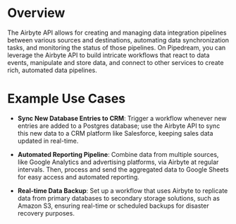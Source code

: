 # Overview

The Airbyte API allows for creating and managing data integration pipelines between various sources and destinations, automating data synchronization tasks, and monitoring the status of those pipelines. On Pipedream, you can leverage the Airbyte API to build intricate workflows that react to data events, manipulate and store data, and connect to other services to create rich, automated data pipelines.

# Example Use Cases

- **Sync New Database Entries to CRM**: Trigger a workflow whenever new entries are added to a Postgres database; use the Airbyte API to sync this new data to a CRM platform like Salesforce, keeping sales data updated in real-time.

- **Automated Reporting Pipeline**: Combine data from multiple sources, like Google Analytics and advertising platforms, via Airbyte at regular intervals. Then, process and send the aggregated data to Google Sheets for easy access and automated reporting.

- **Real-time Data Backup**: Set up a workflow that uses Airbyte to replicate data from primary databases to secondary storage solutions, such as Amazon S3, ensuring real-time or scheduled backups for disaster recovery purposes.
